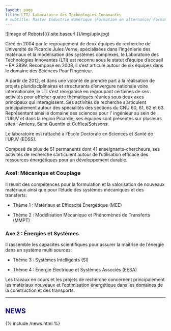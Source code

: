 ```yaml
---
layout: page
title: LTI/ Laboratoire des Technologies Innovantes
# subtitle: Master Industrie Numérique (Formation en alternance/ Formation initial à Saint Quentin)
---
```


![Image of Robots]({{ site.baseurl }}/img/upjv.jpg)

Créé en 2004 par le regroupement de deux équipes de recherche de Université de Picardie Jules Verne, spécialisées dans l’ingénierie des matériaux et la modélisation des systèmes complexes, le Laboratoire des Technologies Innovantes (LTI) est reconnu sous le statut d’équipe d’accueil – EA 3899. Recomposé en 2008, il s’est articulé autour de six équipes dans le domaine des Sciences Pour l’Ingénieur.

A partir de 2012, et dans une volonté de prendre part à la réalisation de projets pluridisciplinaires et structurants d’envergure nationale voire internationale, le LTI s’est réorganisé en regroupant certaines de ses activités pour afficher quatre thématiques réunies sous deux axes principaux qui interagissent. Ses activités de recherche s’articulent principalement autour des spécialités des sections du CNU 60, 61, 62 et 63. Représentant ainsi le domaine des sciences pour I’ ingénieur au sein de l’UPJV et dans la région Picardie, ses équipes sont présentes sur plusieurs sites : Amiens, Saint Quentin et Cuffies/Soissons.

Le laboratoire est rattaché à l’École Doctorale en Sciences et Santé de l’UPJV (EDSS).

Composé de plus de 51 permanents dont 41 enseignants-chercheurs, ses activités de recherche s’articulent autour de l’utilisation efficace des ressources énergétiques pour un développement durable.

<!-- ## Recherche -->

<!-- <div class="row">
  <div class="col-lg-6 col-md-8 col-xs-10 thumb">
    <a class="thumbnail" href="#">
      <img class="img-fluid" src="/img/salleRobotics.jpg" alt="master robotique">
    </a>
  </div>
  <div class="col-lg-6 col-md-8 col-xs-10 thumb">
    <a class="thumbnail" href="#">
      <img class="img-fluid" src="/img/robot4.jpg" alt="master robotique">
    </a>
  </div>
</div> -->

### Axe1: Mécanique et Couplage

Il réunit des compétences pour la formulation et la valorisation de nouveaux matériaux ainsi que pour l’étude des systèmes mécaniques et des transferts:

- Thème 1 : Matériaux et Efficacité Énergétique (MEE)

- Thème 2 : Modélisation Mécanique et Phénomènes de Transferts (MMPT)

### Axe 2 : Énergies et Systèmes

Il rassemble les capacités scientifiques pour assurer la maîtrise de l’énergie dans un système multi sources:

- Thème 3 : Systèmes Intelligents (SI)

- Thème 4 : Énergie Électrique et Systèmes Associés (EESA)

Les travaux en cours et les projets de recherche concernent principalement les matériaux nouveaux et l’optimisation énergétique dans les domaines de la construction et des transports.

---

## <span style="color:DarkBlue">NEWS</span>

{% include /news.html %}
